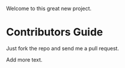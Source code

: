 Welcome to this great new project.

Contributors Guide
==================
Just fork the repo and send me a pull request.

Add more text.
